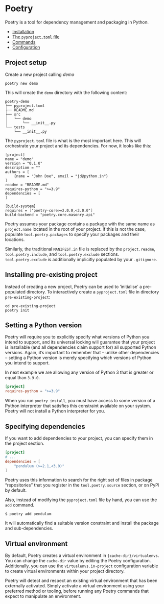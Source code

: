# Poetry

Poetry is a tool for dependency management and packaging in Python.

* [Installation](installation.md)
* [The `pyproject.toml` file](pyproject_file/index.md)
* [Commands](commands/index.md)
* [Configuration](configuration.md)

## Project setup

Create a new project calling _demo_

```shell
poetry new demo
```

This will create the `demo` directory with the following content:

```
poetry-demo
├── pyproject.toml
├── README.md
├── src
│   └── demo
│       └── __init__.py
└── tests
    └── __init__.py
```

The `pyproject.toml` file is what is the most important here. This will orchestrate your
project and its dependencies. For now, it looks like this:

```
[project]
name = "demo"
version = "0.1.0"
description = ""
authors = [
    {name = "John Doe", email = "jd@python.in"}
]
readme = "README.md"
requires-python = ">=3.9"
dependencies = [
]

[build-system]
requires = ["poetry-core>=2.0.0,<3.0.0"]
build-backend = "poetry.core.masonry.api"
```

Poetry assumes your package contains a package with the same name as `project.name`
located in the root of your project. If this is not the case, populate
`tool.poetry.packages` to specify your packages and their locations.

Similarly, the traditional `MANIFEST.in` file is replaced by the `project.readme`,
`tool.poetry.include`, and `tool.poetry.exclude` sections. `tool.poetry.exclude` is
additionally implicitly populated by your `.gitignore`.

## Installing pre-existing project

Instead of creating a new project, Poetry can be used to ‘initialise’ a pre-populated
directory. To interactively create a `pyproject.toml` file in directory
`pre-existing-project`:

```shell
cd pre-existing-project
poetry init
```

## Setting a Python version

Poetry will require you to explicitly specify what versions of Python you intend to
support, and its universal locking will guarantee that your project is installable (and
all dependencies claim support for) all supported Python versions. Again, it’s important
to remember that – unlike other dependencies – setting a Python version is merely
specifying which versions of Python you intend to support.

In next example we are allowing any version of Python 3 that is greater or equal than
`3.9.0`.

```toml
[project]
requires-python = ">=3.9"
```

When you run `poetry install`, you must have access to some version of a Python
interpreter that satisfies this constraint available on your system. Poetry will not
install a Python interpreter for you.

## Specifying dependencies

If you want to add dependencies to your project, you can specify them in the project
section.

```toml
[project]
# ...
dependencies = [
    "pendulum (>=2.1,<3.0)"
]
```

Poetry uses this information to search for the right set of files in package
“repositories” that you register in the `tool.poetry.source` section, or on PyPI by
default.

Also, instead of modifying the `pyproject.toml` file by hand, you can use the `add`
command.

```shell
$ poetry add pendulum
```

It will automatically find a suitable version constraint and install the package and
sub-dependencies.

## Virtual environment

By default, Poetry creates a virtual environment in `{cache-dir}/virtualenvs`. You can
change the `cache-dir` value by editing the Poetry configuration. Additionally, you can
use the `virtualenvs.in-project` configuration variable to create virtual environments
within your project directory.

Poetry will detect and respect an existing virtual environment that has been externally
activated. Simply activate a virtual environment using your preferred method or tooling,
before running any Poetry commands that expect to manipulate an environment.
